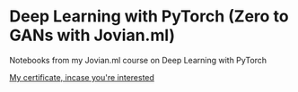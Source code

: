 # Deep Learning with PyTorch (Zero to GANs with Jovian.ml)

Notebooks from my Jovian.ml course on Deep Learning with PyTorch



<a href="https://jovian.ml/certificate/MFQWCYJWHE"> My certificate, incase you're interested </a>
